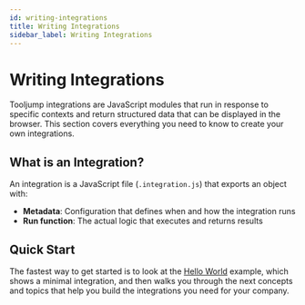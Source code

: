 ```yaml
---
id: writing-integrations
title: Writing Integrations
sidebar_label: Writing Integrations
---
```


# Writing Integrations

Tooljump integrations are JavaScript modules that run in response to specific contexts and return structured data that can be displayed in the browser. This section covers everything you need to know to create your own integrations.

## What is an Integration?

An integration is a JavaScript file (`.integration.js`) that exports an object with:
- **Metadata**: Configuration that defines when and how the integration runs
- **Run function**: The actual logic that executes and returns results

## Quick Start

The fastest way to get started is to look at the [Hello World](./writing-integrations/hello-world.mdx) example, which shows a minimal integration, and then walks you through the next concepts and topics that help you build the integrations you need for your company.
